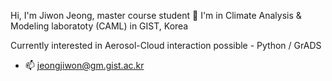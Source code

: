 Hi, I'm Jiwon Jeong, master course student 👋
I'm in Climate Analysis & Modeling laboratoty (CAML) in GIST, Korea

Currently interested in Aerosol-Cloud interaction
possible - Python / GrADS

- 📫 jeongjiwon@gm.gist.ac.kr
